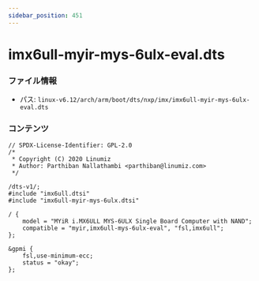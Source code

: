```yaml
---
sidebar_position: 451
---
```

# imx6ull-myir-mys-6ulx-eval.dts

### ファイル情報

- パス: `linux-v6.12/arch/arm/boot/dts/nxp/imx/imx6ull-myir-mys-6ulx-eval.dts`

### コンテンツ

```dts
// SPDX-License-Identifier: GPL-2.0
/*
 * Copyright (C) 2020 Linumiz
 * Author: Parthiban Nallathambi <parthiban@linumiz.com>
 */

/dts-v1/;
#include "imx6ull.dtsi"
#include "imx6ull-myir-mys-6ulx.dtsi"

/ {
	model = "MYiR i.MX6ULL MYS-6ULX Single Board Computer with NAND";
	compatible = "myir,imx6ull-mys-6ulx-eval", "fsl,imx6ull";
};

&gpmi {
	fsl,use-minimum-ecc;
	status = "okay";
};

```

